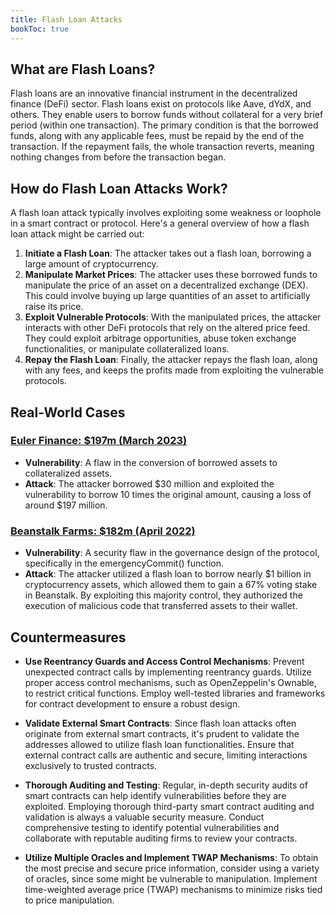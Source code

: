 ```yaml
---
title: Flash Loan Attacks
bookToc: true
---
```


## What are Flash Loans?

Flash loans are an innovative financial instrument in the decentralized finance (DeFi) sector. Flash loans exist on protocols like Aave, dYdX, and others. They enable users to borrow funds without collateral for a very brief period (within one transaction). The primary condition is that the borrowed funds, along with any applicable fees, must be repaid by the end of the transaction. If the repayment fails, the whole transaction reverts, meaning nothing changes from before the transaction began.

## How do Flash Loan Attacks Work?

A flash loan attack typically involves exploiting some weakness or loophole in a smart contract or protocol. Here's a general overview of how a flash loan attack might be carried out:

1. **Initiate a Flash Loan**: The attacker takes out a flash loan, borrowing a large amount of cryptocurrency.
2. **Manipulate Market Prices**: The attacker uses these borrowed funds to manipulate the price of an asset on a decentralized exchange (DEX). This could involve buying up large quantities of an asset to artificially raise its price.
3. **Exploit Vulnerable Protocols**: With the manipulated prices, the attacker interacts with other DeFi protocols that rely on the altered price feed. They could exploit arbitrage opportunities, abuse token exchange functionalities, or manipulate collateralized loans.
4. **Repay the Flash Loan**: Finally, the attacker repays the flash loan, along with any fees, and keeps the profits made from exploiting the vulnerable protocols.

## Real-World Cases

### [Euler Finance: $197m (March 2023)](https://dn.institute/attacks/posts/2023-03-13-Euler-Finance/)

- **Vulnerability**: A flaw in the conversion of borrowed assets to collateralized assets.  
- **Attack**: The attacker borrowed $30 million and exploited the vulnerability to borrow 10 times the original amount, causing a loss of around $197 million.

### [Beanstalk Farms: $182m (April 2022)](https://dn.institute/attacks/posts/2022-04-17-Beanstalk/)

- **Vulnerability**: A security flaw in the governance design of the protocol, specifically in the emergencyCommit() function.  
- **Attack**: The attacker utilized a flash loan to borrow nearly $1 billion in cryptocurrency assets, which allowed them to gain a 67% voting stake in Beanstalk. By exploiting this majority control, they authorized the execution of malicious code that transferred assets to their wallet.

## Countermeasures

- **Use Reentrancy Guards and Access Control Mechanisms**: Prevent unexpected contract calls by implementing reentrancy guards. Utilize proper access control mechanisms, such as OpenZeppelin's Ownable, to restrict critical functions. Employ well-tested libraries and frameworks for contract development to ensure a robust design.

- **Validate External Smart Contracts**: Since flash loan attacks often originate from external smart contracts, it's prudent to validate the addresses allowed to utilize flash loan functionalities. Ensure that external contract calls are authentic and secure, limiting interactions exclusively to trusted contracts.

- **Thorough Auditing and Testing**: Regular, in-depth security audits of smart contracts can help identify vulnerabilities before they are exploited. Employing thorough third-party smart contract auditing and validation is always a valuable security measure. Conduct comprehensive testing to identify potential vulnerabilities and collaborate with reputable auditing firms to review your contracts.

- **Utilize Multiple Oracles and Implement TWAP Mechanisms**: To obtain the most precise and secure price information, consider using a variety of oracles, since some might be vulnerable to manipulation. Implement time-weighted average price (TWAP) mechanisms to minimize risks tied to price manipulation.